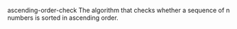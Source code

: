 ascending-order-check
The algorithm that checks whether a sequence of n numbers is sorted in ascending order.
